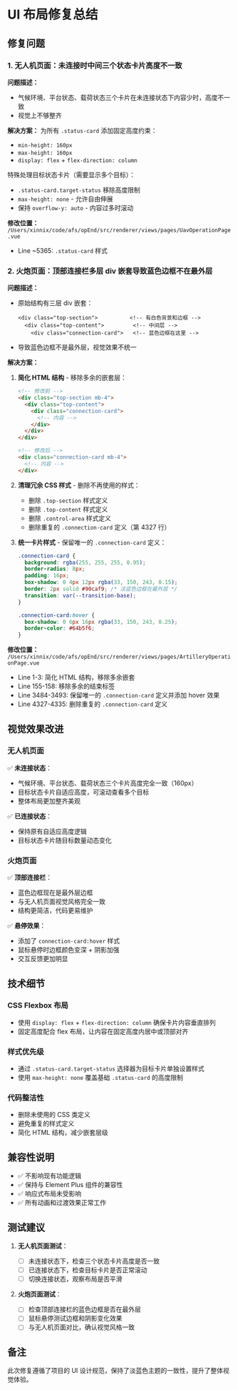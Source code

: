 # UI 布局修复总结

## 修复问题

### 1. 无人机页面：未连接时中间三个状态卡片高度不一致

**问题描述：**

- 气候环境、平台状态、载荷状态三个卡片在未连接状态下内容少时，高度不一致
- 视觉上不够整齐

**解决方案：**
为所有 `.status-card` 添加固定高度约束：

- `min-height: 160px`
- `max-height: 160px`
- `display: flex` + `flex-direction: column`

特殊处理目标状态卡片（需要显示多个目标）：

- `.status-card.target-status` 移除高度限制
- `max-height: none` - 允许自由伸展
- 保持 `overflow-y: auto` - 内容过多时滚动

**修改位置：**
`/Users/xinnix/code/afs/opEnd/src/renderer/views/pages/UavOperationPage.vue`

- Line ~5365: `.status-card` 样式

### 2. 火炮页面：顶部连接栏多层 div 嵌套导致蓝色边框不在最外层

**问题描述：**

- 原始结构有三层 div 嵌套：
  ```
  <div class="top-section">          <!-- 有白色背景和边框 -->
    <div class="top-content">         <!-- 中间层 -->
      <div class="connection-card">   <!-- 蓝色边框在这里 -->
  ```
- 导致蓝色边框不是最外层，视觉效果不统一

**解决方案：**

1. **简化 HTML 结构** - 移除多余的嵌套层：

   ```html
   <!-- 修改前 -->
   <div class="top-section mb-4">
     <div class="top-content">
       <div class="connection-card">
         <!-- 内容 -->
       </div>
     </div>
   </div>

   <!-- 修改后 -->
   <div class="connection-card mb-4">
     <!-- 内容 -->
   </div>
   ```

2. **清理冗余 CSS 样式** - 删除不再使用的样式：

   - 删除 `.top-section` 样式定义
   - 删除 `.top-content` 样式定义
   - 删除 `.control-area` 样式定义
   - 删除重复的 `.connection-card` 定义（第 4327 行）

3. **统一卡片样式** - 保留唯一的 `.connection-card` 定义：

   ```css
   .connection-card {
     background: rgba(255, 255, 255, 0.95);
     border-radius: 8px;
     padding: 16px;
     box-shadow: 0 4px 12px rgba(33, 150, 243, 0.15);
     border: 2px solid #90caf9; /* 淡蓝色边框在最外层 */
     transition: var(--transition-base);
   }

   .connection-card:hover {
     box-shadow: 0 6px 16px rgba(33, 150, 243, 0.25);
     border-color: #64b5f6;
   }
   ```

**修改位置：**
`/Users/xinnix/code/afs/opEnd/src/renderer/views/pages/ArtilleryOperationPage.vue`

- Line 1-3: 简化 HTML 结构，移除多余嵌套
- Line 155-158: 移除多余的结束标签
- Line 3484-3493: 保留唯一的 `.connection-card` 定义并添加 hover 效果
- Line 4327-4335: 删除重复的 `.connection-card` 定义

## 视觉效果改进

### 无人机页面

✅ **未连接状态**：

- 气候环境、平台状态、载荷状态三个卡片高度完全一致（160px）
- 目标状态卡片自适应高度，可滚动查看多个目标
- 整体布局更加整齐美观

✅ **已连接状态**：

- 保持原有自适应高度逻辑
- 目标状态卡片随目标数量动态变化

### 火炮页面

✅ **顶部连接栏**：

- 蓝色边框现在是最外层边框
- 与无人机页面视觉风格完全一致
- 结构更简洁，代码更易维护

✅ **悬停效果**：

- 添加了 `connection-card:hover` 样式
- 鼠标悬停时边框颜色变深 + 阴影加强
- 交互反馈更加明显

## 技术细节

### CSS Flexbox 布局

- 使用 `display: flex` + `flex-direction: column` 确保卡片内容垂直排列
- 固定高度配合 flex 布局，让内容在固定高度内居中或顶部对齐

### 样式优先级

- 通过 `.status-card.target-status` 选择器为目标卡片单独设置样式
- 使用 `max-height: none` 覆盖基础 `.status-card` 的高度限制

### 代码整洁性

- 删除未使用的 CSS 类定义
- 避免重复的样式定义
- 简化 HTML 结构，减少嵌套层级

## 兼容性说明

- ✅ 不影响现有功能逻辑
- ✅ 保持与 Element Plus 组件的兼容性
- ✅ 响应式布局未受影响
- ✅ 所有动画和过渡效果正常工作

## 测试建议

1. **无人机页面测试**：

   - [ ] 未连接状态下，检查三个状态卡片高度是否一致
   - [ ] 已连接状态下，检查目标卡片是否正常滚动
   - [ ] 切换连接状态，观察布局是否平滑

2. **火炮页面测试**：
   - [ ] 检查顶部连接栏的蓝色边框是否在最外层
   - [ ] 鼠标悬停测试边框和阴影变化效果
   - [ ] 与无人机页面对比，确认视觉风格一致

## 备注

此次修复遵循了项目的 UI 设计规范，保持了淡蓝色主题的一致性，提升了整体视觉体验。
